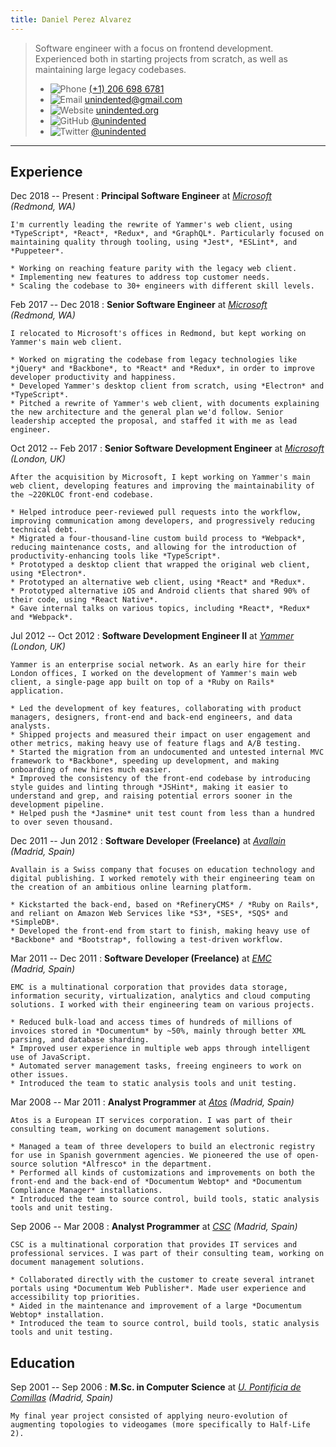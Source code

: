 ```yaml
---
title: Daniel Perez Alvarez
---
```


> Software engineer with a focus on frontend development. Experienced both in starting projects from scratch, as well as maintaining large legacy codebases.
>
> - ![Phone](images/phone.svg) [(+1) 206 698 6781](tel:+12066986781)
> - ![Email](images/email.svg) [unindented@gmail.com](mailto:unindented@gmail.com)
> - ![Website](images/website.svg) [unindented.org](https://unindented.org/)
> - ![GitHub](images/github.svg) [\@unindented](https://github.com/unindented)
> - ![Twitter](images/twitter.svg) [\@unindented](https://twitter.com/unindented)

---

## Experience

Dec 2018 -- Present
: **Principal Software Engineer** at _[Microsoft][microsoft]_ _(Redmond, WA)_

    I'm currently leading the rewrite of Yammer's web client, using *TypeScript*, *React*, *Redux*, and *GraphQL*. Particularly focused on maintaining quality through tooling, using *Jest*, *ESLint*, and *Puppeteer*.

    * Working on reaching feature parity with the legacy web client.
    * Implementing new features to address top customer needs.
    * Scaling the codebase to 30+ engineers with different skill levels.

Feb 2017 -- Dec 2018
: **Senior Software Engineer** at _[Microsoft][microsoft]_ _(Redmond, WA)_

    I relocated to Microsoft's offices in Redmond, but kept working on Yammer's main web client.

    * Worked on migrating the codebase from legacy technologies like *jQuery* and *Backbone*, to *React* and *Redux*, in order to improve developer productivity and happiness.
    * Developed Yammer's desktop client from scratch, using *Electron* and *TypeScript*.
    * Pitched a rewrite of Yammer's web client, with documents explaining the new architecture and the general plan we'd follow. Senior leadership accepted the proposal, and staffed it with me as lead engineer.

Oct 2012 -- Feb 2017
: **Senior Software Development Engineer** at _[Microsoft][microsoft]_ _(London, UK)_

    After the acquisition by Microsoft, I kept working on Yammer's main web client, developing features and improving the maintainability of the ~220KLOC front-end codebase.

    * Helped introduce peer-reviewed pull requests into the workflow, improving communication among developers, and progressively reducing technical debt.
    * Migrated a four-thousand-line custom build process to *Webpack*, reducing maintenance costs, and allowing for the introduction of productivity-enhancing tools like *TypeScript*.
    * Prototyped a desktop client that wrapped the original web client, using *Electron*.
    * Prototyped an alternative web client, using *React* and *Redux*.
    * Prototyped alternative iOS and Android clients that shared 90% of their code, using *React Native*.
    * Gave internal talks on various topics, including *React*, *Redux* and *Webpack*.

Jul 2012 -- Oct 2012
: **Software Development Engineer II** at _[Yammer][yammer]_ _(London, UK)_

    Yammer is an enterprise social network. As an early hire for their London offices, I worked on the development of Yammer's main web client, a single-page app built on top of a *Ruby on Rails* application.

    * Led the development of key features, collaborating with product managers, designers, front-end and back-end engineers, and data analysts.
    * Shipped projects and measured their impact on user engagement and other metrics, making heavy use of feature flags and A/B testing.
    * Started the migration from an undocumented and untested internal MVC framework to *Backbone*, speeding up development, and making onboarding of new hires much easier.
    * Improved the consistency of the front-end codebase by introducing style guides and linting through *JSHint*, making it easier to understand and grep, and raising potential errors sooner in the development pipeline.
    * Helped push the *Jasmine* unit test count from less than a hundred to over seven thousand.

Dec 2011 -- Jun 2012
: **Software Developer (Freelance)** at _[Avallain][avallain]_ _(Madrid, Spain)_

    Avallain is a Swiss company that focuses on education technology and digital publishing. I worked remotely with their engineering team on the creation of an ambitious online learning platform.

    * Kickstarted the back-end, based on *RefineryCMS* / *Ruby on Rails*, and reliant on Amazon Web Services like *S3*, *SES*, *SQS* and *SimpleDB*.
    * Developed the front-end from start to finish, making heavy use of *Backbone* and *Bootstrap*, following a test-driven workflow.

Mar 2011 -- Dec 2011
: **Software Developer (Freelance)** at _[EMC][emc]_ _(Madrid, Spain)_

    EMC is a multinational corporation that provides data storage, information security, virtualization, analytics and cloud computing solutions. I worked with their engineering team on various projects.

    * Reduced bulk-load and access times of hundreds of millions of invoices stored in *Documentum* by ~50%, mainly through better XML parsing, and database sharding.
    * Improved user experience in multiple web apps through intelligent use of JavaScript.
    * Automated server management tasks, freeing engineers to work on other issues.
    * Introduced the team to static analysis tools and unit testing.

Mar 2008 -- Mar 2011
: **Analyst Programmer** at _[Atos][atos]_ _(Madrid, Spain)_

    Atos is a European IT services corporation. I was part of their consulting team, working on document management solutions.

    * Managed a team of three developers to build an electronic registry for use in Spanish government agencies. We pioneered the use of open-source solution *Alfresco* in the department.
    * Performed all kinds of customizations and improvements on both the front-end and the back-end of *Documentum Webtop* and *Documentum Compliance Manager* installations.
    * Introduced the team to source control, build tools, static analysis tools and unit testing.

Sep 2006 -- Mar 2008
: **Analyst Programmer** at _[CSC][csc]_ _(Madrid, Spain)_

    CSC is a multinational corporation that provides IT services and professional services. I was part of their consulting team, working on document management solutions.

    * Collaborated directly with the customer to create several intranet portals using *Documentum Web Publisher*. Made user experience and accessibility top priorities.
    * Aided in the maintenance and improvement of a large *Documentum Webtop* installation.
    * Introduced the team to source control, build tools, static analysis tools and unit testing.

## Education

Sep 2001 -- Sep 2006
: **M.Sc. in Computer Science** at _[U. Pontificia de Comillas][comillas]_ _(Madrid, Spain)_

    My final year project consisted of applying neuro-evolution of augmenting topologies to videogames (more specifically to Half-Life 2).

[atos]: http://www.atos.net/
[avallain]: http://www.avallain.com/
[comillas]: http://www.comillas.edu/
[csc]: http://www.csc.com/
[emc]: http://www.emc.com/
[microsoft]: https://www.microsoft.com/
[yammer]: https://www.yammer.com/
